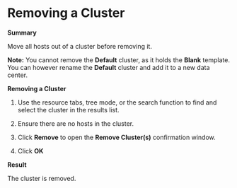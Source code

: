 # Removing a Cluster

**Summary**

Move all hosts out of a cluster before removing it.

**Note:** You cannot remove the **Default** cluster, as it holds the **Blank** template. You can however rename the **Default** cluster and add it to a new data center.

**Removing a Cluster**

1. Use the resource tabs, tree mode, or the search function to find and select the cluster in the results list.

2. Ensure there are no hosts in the cluster.

3. Click **Remove** to open the **Remove Cluster(s)** confirmation window.

4. Click **OK**

**Result**

The cluster is removed.
